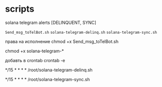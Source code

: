 # scripts
solana telegram alerts [DELINQUENT, SYNC]

`Send_msg_toTelBot.sh`
`solana-telegram-delinq.sh`
`solana-telegram-sync.sh`

права на исполнение
chmod +x Send_msg_toTelBot.sh

chmod +x solana-telegram-*

добавть в crontab
crontab -e

*/15 * * * * /root/solana-telegram-delinq.sh

*/15 * * * * /root/solana-telegram-sync.sh
